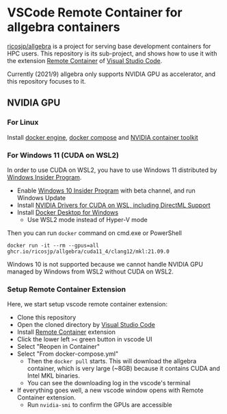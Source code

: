 VSCode Remote Container for allgebra containers 
================================================

[ricosjp/allgebra](https://github.com/ricosjp/allgebra) is a project for serving base development containers for HPC users.
This repository is its sub-project, and shows how to use it with the extension [Remote Container][remote-container] of [Visual Studio Code][vscode].

[remote-container]: https://github.com/microsoft/vscode-dev-containers
[vscode]: https://github.com/microsoft/vscode

Currently (2021/9) allgebra only supports NVIDIA GPU as accelerator, and this repository focuses to it.

NVIDIA GPU
-----------

### For Linux

Install [docker engine][docker], [docker compose][docker-compose] and [NVIDIA container toolkit][nvidia-container-toolkit]

[docker]: https://docs.docker.com/engine/
[docker-compose]: https://docs.docker.com/compose/
[nvidia-container-toolkit]: https://github.com/NVIDIA/nvidia-docker

### For Windows 11 (CUDA on WSL2)

In order to use CUDA on WSL2, you have to use Windows 11 distributed by [Windows Insider Program][WIP].

- Enable [Windows 10 Insider Program][WIP] with beta channel, and run Windows Update
- Install [NVIDIA Drivers for CUDA on WSL, including DirectML Support](https://developer.nvidia.com/cuda/wsl/download)
- Install [Docker Desktop for Windows](https://hub.docker.com/editions/community/docker-ce-desktop-windows)
  - Use WSL2 mode instead of Hyper-V mode

Then you can run `docker` command on cmd.exe or PowerShell

```
docker run -it --rm --gpus=all ghcr.io/ricosjp/allgebra/cuda11_4/clang12/mkl:21.09.0
```

[WIP]: https://insider.windows.com/

Windows 10 is not supported because we cannot handle NVIDIA GPU managed by Windows from WSL2 without CUDA on WSL2.

### Setup Remote Container Extension

Here, we start setup vscode remote container extension:

- Clone this repository
- Open the cloned directory by [Visual Studio Code][vscode]
- Install [Remote Container][remote-container] extension
- Click the lower left `><` green button in vscode UI
- Select "Reopen in Container"
- Select "From docker-compose.yml"
  - Then the `docker pull` starts. This will download the allgebra container, which is very large (~8GB) because it contains CUDA and Intel MKL binaries.
  - You can see the downloading log in the vscode's terminal
- If everything goes well, a new vscode window opens with Remote Container extension.
  - Run `nvidia-smi` to confirm the GPUs are accessible
